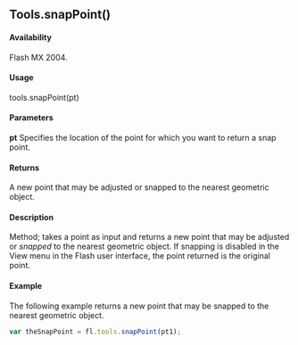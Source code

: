 ## Tools.snapPoint()

#### Availability

Flash MX 2004.

#### Usage

tools.snapPoint(pt)

#### Parameters

**pt** Specifies the location of the point for which you want to return a snap point.

#### Returns

A new point that may be adjusted or snapped to the nearest geometric object.

#### Description

Method; takes a point as input and returns a new point that may be adjusted or *snapped* to the nearest geometric object. If snapping is disabled in the View menu in the Flash user interface, the point returned is the original point.

#### Example

The following example returns a new point that may be snapped to the nearest geometric object.

```javascript
var theSnapPoint = fl.tools.snapPoint(pt1);
```

